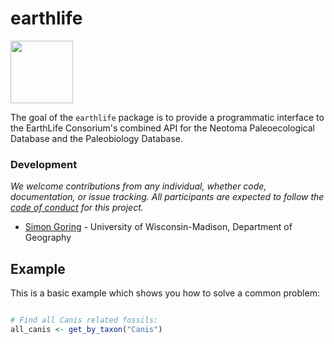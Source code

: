 # earthlife

<img src="ELC-logo-M.png" width="100">

The goal of the `earthlife` package is to provide a programmatic interface to the EarthLife Consorium's combined API for the Neotoma Paleoecological Database and the Paleobiology Database.  

### Development

*We welcome contributions from any individual, whether code, documentation, or issue tracking.  All participants are expected to follow the [code of conduct](https://github.com/EarthLifeConsortium/earthlife/blob/master/code_of_conduct.md) for this project.*

+ [Simon Goring](http://downwithtime.wordpress.com) - University of Wisconsin-Madison, Department of Geography

## Example

This is a basic example which shows you how to solve a common problem:

```R

# Find all Canis related fossils:
all_canis <- get_by_taxon("Canis")

```
